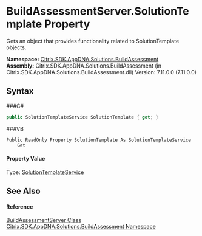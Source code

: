# BuildAssessmentServer.SolutionTemplate Property 
 

Gets an object that provides functionality related to SolutionTemplate objects.

**Namespace:**&nbsp;<a href="N_Citrix_SDK_AppDNA_Solutions_BuildAssessment">Citrix.SDK.AppDNA.Solutions.BuildAssessment</a><br />**Assembly:**&nbsp;Citrix.SDK.AppDNA.Solutions.BuildAssessment (in Citrix.SDK.AppDNA.Solutions.BuildAssessment.dll) Version: 7.11.0.0 (7.11.0.0)

## Syntax

###C#
```csharp
public SolutionTemplateService SolutionTemplate { get; }
```

###VB
```vbnet
Public ReadOnly Property SolutionTemplate As SolutionTemplateService
	Get
```


#### Property Value
Type: <a href="T_Citrix_SDK_AppDNA_SolutionTemplateService">SolutionTemplateService</a>

## See Also


#### Reference
<a href="T_Citrix_SDK_AppDNA_Solutions_BuildAssessment_BuildAssessmentServer">BuildAssessmentServer Class</a><br /><a href="N_Citrix_SDK_AppDNA_Solutions_BuildAssessment">Citrix.SDK.AppDNA.Solutions.BuildAssessment Namespace</a><br />